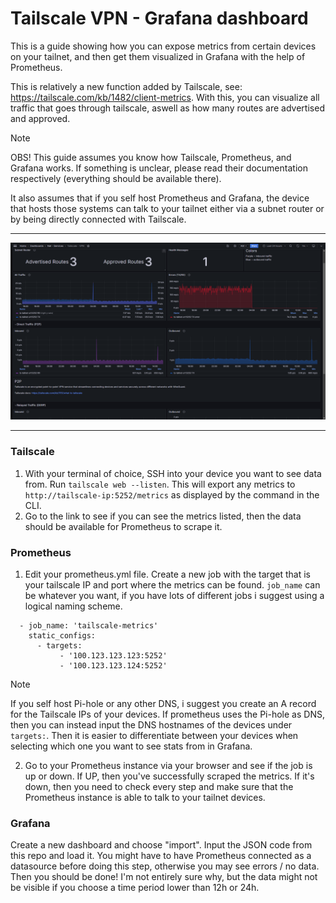 # Tailscale VPN - Grafana dashboard

This is a guide showing how you can expose metrics from certain devices on your tailnet, and then get them visualized in Grafana with the help of Prometheus. 

This is relatively a new function added by Tailscale, see: https://tailscale.com/kb/1482/client-metrics. With this, you can visualize all traffic that goes through tailscale, aswell as how many routes are advertised and approved.

> [!NOTE]
> OBS! This guide assumes you know how Tailscale, Prometheus, and Grafana works. If something is unclear, please read their documentation respectively (everything should be available there).
>
> It also assumes that if you self host Prometheus and Grafana, the device that hosts those systems can talk to your tailnet either via a subnet router or by being directly connected with Tailscale.
---

![Dashboard Image](https://raw.githubusercontent.com/Zydepoint/Tailscale-dashboard/refs/heads/main/ts-grafana-dashboard-1.PNG)

---
### Tailscale
1. With your terminal of choice, SSH into your device you want to see data from. Run `tailscale web --listen`. This will export any metrics to `http://tailscale-ip:5252/metrics` as displayed by the command in the CLI.
2. Go to the link to see if you can see the metrics listed, then the data should be available for Prometheus to scrape it.

### Prometheus
1. Edit your prometheus.yml file. Create a new job with the target that is your tailscale IP and port where the metrics can be found. `job_name` can be whatever you want, if you have lots of different jobs i suggest using a logical naming scheme.
```
  - job_name: 'tailscale-metrics'
    static_configs:
      - targets:
           - '100.123.123.123:5252'
           - '100.123.123.124:5252'
```
> [!NOTE]
> If you self host Pi-hole or any other DNS, i suggest you create an A record for the Tailscale IPs of your devices. If prometheus uses the Pi-hole as DNS, then you can instead input the DNS hostnames of the devices under `targets:`. Then it is easier to differentiate between your devices when selecting which one you want to see stats from in Grafana.

2. Go to your Prometheus instance via your browser and see if the job is up or down. If UP, then you've successfully scraped the metrics. If it's down, then you need to check every step and make sure that the Prometheus instance is able to talk to your tailnet devices.

### Grafana
Create a new dashboard and choose "import". Input the JSON code from this repo and load it. You might have to have Prometheus connected as a datasource before doing this step, otherwise you may see errors / no data. Then you should be done! I'm not entirely sure why, but the data might not be visible if you choose a time period lower than 12h or 24h.
